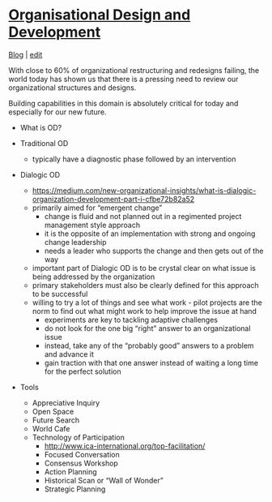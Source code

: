 # [Organisational Design and Development](https://alwinwoo.github.io/)
[Blog](https://alwinwoo.github.io/blog) | [edit](https://github.com/alwinwoo/alwinwoo.github.io/edit/master/pages/org_design_devt.md)

With close to 60% of organizational restructuring and redesigns failing, the world today has shown us that there is a pressing need to review our organizational structures and designs. 

Building capabilities in this domain is absolutely critical for today and especially for our new future.

- What is OD?
- Traditional OD
  - typically have a diagnostic phase followed by an intervention
- Dialogic OD
  - https://medium.com/new-organizational-insights/what-is-dialogic-organization-development-part-i-cfbe72b82a52
  - primarily aimed for “emergent change”
    - change is fluid and not planned out in a regimented project management style approach
    - it is the opposite of an implementation with strong and ongoing change leadership 
    - needs a leader who supports the change and then gets out of the way
  - important part of Dialogic OD is to be crystal clear on what issue is being addressed by the organization
  - primary stakeholders must also be clearly defined for this approach to be successful
  - willing to try a lot of things and see what work - pilot projects are the norm to find out what might work to help improve the issue at hand
    - experiments are key to tackling adaptive challenges
    - do not look for the one big “right” answer to an organizational issue
    - instead, take any of the “probably good” answers to a problem and advance it
    - gain traction with that one answer instead of waiting a long time for the perfect solution
  
- Tools
  - Appreciative Inquiry
  - Open Space
  - Future Search
  - World Cafe
  - Technology of Participation
    - http://www.ica-international.org/top-facilitation/
    - Focused Conversation
    - Consensus Workshop
    - Action Planning
    - Historical Scan or “Wall of Wonder”
    - Strategic Planning
  
